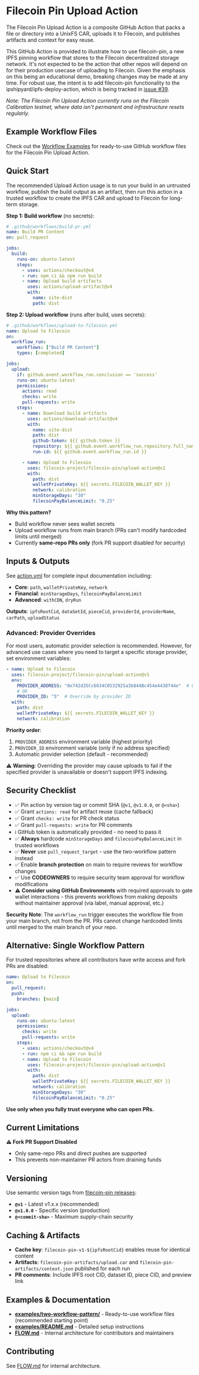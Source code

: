 # Filecoin Pin Upload Action

The Filecoin Pin Upload Action is a composite GitHub Action that packs a file or directory into a UnixFS CAR, uploads it to Filecoin, and publishes artifacts and context for easy reuse.

This GitHub Action is provided to illustrate how to use filecoin-pin, a new IPFS pinning workflow that stores to the Filecoin decentralized storage network.  It's not expected to be the action that other repos will depend on for their production usecase of uploading to Filecoin.  Given the emphasis on this being an educational demo, breaking changes may be made at any time.  For robust use, the intent is to add filecoin-pin functionality to the ipshipyard/ipfs-deploy-action, which is being tracked in [issue #39](https://github.com/ipfs/ipfs-deploy-action/issues/39).

*Note: The Filecoin Pin Upload Action currently runs on the Filecoin Calibration testnet, where data isn't permanent and infrastructure resets regularly.*

## Example Workflow Files

Check out the [Workflow Examples](https://github.com/filecoin-project/filecoin-pin/tree/master/upload-action/examples/README.md) for ready-to-use GitHub workflow files for the Filecoin Pin Upload Action.

## Quick Start

The recommended Upload Action usage is to run your build in an untrusted workflow, publish the build output as an artifact, then run this action in a trusted workflow to create the IPFS CAR and upload to Filecoin for long-term storage.

**Step 1: Build workflow** (no secrets):
```yaml
# .github/workflows/build-pr.yml
name: Build PR Content
on: pull_request

jobs:
  build:
    runs-on: ubuntu-latest
    steps:
      - uses: actions/checkout@v4
      - run: npm ci && npm run build
      - name: Upload build artifacts
        uses: actions/upload-artifact@v4
        with:
          name: site-dist
          path: dist
```

**Step 2: Upload workflow** (runs after build, uses secrets):
```yaml
# .github/workflows/upload-to-filecoin.yml
name: Upload to Filecoin
on:
  workflow_run:
    workflows: ["Build PR Content"]
    types: [completed]

jobs:
  upload:
    if: github.event.workflow_run.conclusion == 'success'
    runs-on: ubuntu-latest
    permissions:
      actions: read
      checks: write
      pull-requests: write
    steps:
      - name: Download build artifacts
        uses: actions/download-artifact@v4
        with:
          name: site-dist
          path: dist
          github-token: ${{ github.token }}
          repository: ${{ github.event.workflow_run.repository.full_name }}
          run-id: ${{ github.event.workflow_run.id }}

      - name: Upload to Filecoin
        uses: filecoin-project/filecoin-pin/upload-action@v1
        with:
          path: dist
          walletPrivateKey: ${{ secrets.FILECOIN_WALLET_KEY }}
          network: calibration
          minStorageDays: "30"
          filecoinPayBalanceLimit: "0.25"
```

**Why this pattern?**
- Build workflow never sees wallet secrets
- Upload workflow runs from main branch (PRs can't modify hardcoded limits until merged)
- Currently **same-repo PRs only** (fork PR support disabled for security)

## Inputs & Outputs

See [action.yml](./action.yml) for complete input documentation including:
- **Core**: `path`, `walletPrivateKey`, `network`
- **Financial**: `minStorageDays`, `filecoinPayBalanceLimit`
- **Advanced**: `withCDN`, `dryRun`

**Outputs**: `ipfsRootCid`, `dataSetId`, `pieceCid`, `providerId`, `providerName`, `carPath`, `uploadStatus`

### Advanced: Provider Overrides

For most users, automatic provider selection is recommended. However, for advanced use cases where you need to target a specific storage provider, set environment variables:

```yaml
- name: Upload to Filecoin
  uses: filecoin-project/filecoin-pin/upload-action@v1
  env:
    PROVIDER_ADDRESS: "0x742d35Cc6634C0532925a3b844Bc454e4438f44e"  # Override by address
    # OR
    PROVIDER_ID: "5"  # Override by provider ID
  with:
    path: dist
    walletPrivateKey: ${{ secrets.FILECOIN_WALLET_KEY }}
    network: calibration
```

**Priority order**:
1. `PROVIDER_ADDRESS` environment variable (highest priority)
2. `PROVIDER_ID` environment variable (only if no address specified)
3. Automatic provider selection (default - recommended)

⚠️ **Warning**: Overriding the provider may cause uploads to fail if the specified provider is unavailable or doesn't support IPFS indexing.

## Security Checklist

- ✅ Pin action by version tag or commit SHA (`@v1`, `@v1.0.0`, or `@<sha>`)
- ✅ Grant `actions: read` for artifact reuse (cache fallback)
- ✅ Grant `checks: write` for PR check status
- ✅ Grant `pull-requests: write` for PR comments
- ℹ️ GitHub token is automatically provided - no need to pass it
- ✅ **Always** hardcode `minStorageDays` and `filecoinPayBalanceLimit` in trusted workflows
- ✅ **Never** use `pull_request_target` - use the two-workflow pattern instead
- ✅ Enable **branch protection** on main to require reviews for workflow changes
- ✅ Use **CODEOWNERS** to require security team approval for workflow modifications
- ⚠️ **Consider using GitHub Environments** with required approvals to gate wallet interactions - this prevents workflows from making deposits without maintainer approval (via label, manual approval, etc.)

**Security Note**: The `workflow_run` trigger executes the workflow file from your main branch, not from the PR. PRs cannot change hardcoded limits until merged to the main branch of your repo.

## Alternative: Single Workflow Pattern

For trusted repositories where all contributors have write access and fork PRs are disabled:

```yaml
name: Upload to Filecoin
on:
  pull_request:
  push:
    branches: [main]

jobs:
  upload:
    runs-on: ubuntu-latest
    permissions:
      checks: write
      pull-requests: write
    steps:
      - uses: actions/checkout@v4
      - run: npm ci && npm run build
      - name: Upload to Filecoin
        uses: filecoin-project/filecoin-pin/upload-action@v1
        with:
          path: dist
          walletPrivateKey: ${{ secrets.FILECOIN_WALLET_KEY }}
          network: calibration
          minStorageDays: "30"
          filecoinPayBalanceLimit: "0.25"
```

**Use only when you fully trust everyone who can open PRs.**

## Current Limitations

**⚠️ Fork PR Support Disabled**
- Only same-repo PRs and direct pushes are supported
- This prevents non-maintainer PR actors from draining funds

## Versioning

Use semantic version tags from [filecoin-pin releases](https://github.com/filecoin-project/filecoin-pin/releases):

- **`@v1`** - Latest v1.x.x (recommended)
- **`@v1.0.0`** - Specific version (production)
- **`@<commit-sha>`** - Maximum supply-chain security

## Caching & Artifacts

- **Cache key**: `filecoin-pin-v1-${ipfsRootCid}` enables reuse for identical content
- **Artifacts**: `filecoin-pin-artifacts/upload.car` and `filecoin-pin-artifacts/context.json` published for each run
- **PR comments**: Include IPFS root CID, dataset ID, piece CID, and preview link

## Examples & Documentation

- **[examples/two-workflow-pattern/](./examples/two-workflow-pattern/)** - Ready-to-use workflow files (recommended starting point)
- **[examples/README.md](./examples/README.md)** - Detailed setup instructions
- **[FLOW.md](./FLOW.md)** - Internal architecture for contributors and maintainers

## Contributing

See [FLOW.md](./FLOW.md) for internal architecture.
